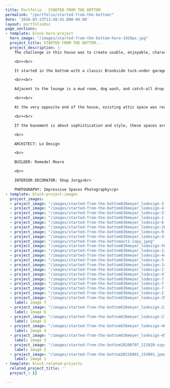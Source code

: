 ```yaml
---
title: Portfolio - STARTED FROM THE BOTTOM
permalink: "/portfolio/started-from-the-bottom/"
date: '2016-03-23T11:48:41.000-04:00'
layout: portfolioDoc
page_sections:
- template: block-hero-project
  hero_image: "/images/started-from-the-bottom-hero-1920px.jpg"
  project_title: STARTED FROM THE BOTTOM...
  project_description: |-
    The challenge in this house was to create usable, enjoyable, character-rich rooms out of leftover, unfinished spaces.

    <br><br>

    It started in the bottom with a classic Brookside tuck-under garage. Thick foundation walls, generous head height to structure, and existing plumbing runs all made for a space with a lot of potential. By taking advantage of the limited existing windows and dramatic natural light, the design creates a sophisticated and swanky lounge-like living room complete with a full wet bar, powder room, and card table/game area. The result is a elegant hang out space with the feel of an exclusive speak-easy.

    <br><br>

    Adjacent to the lounge is a mud room, dog wash, and catch-all drop zone for belongings. Custom walnut cubbies provide ample storage for bookbags and school gear while a hidden space under the stair is outfitted with a cozy and comfortable kennel for the family’s two little doggies. The kennel is softly lit from inside with a concealed light switch in the framing.

    <br><br>

    At the very opposite end of the house, existing attic space was reconceived as a suite of rooms for the children as they grow. By adding a couple modest, well-placed dormers to the roofline and taking advantage of every possible inch of head height, the third floor became a playful children-only area. Beneath the sloping ceilings of the dormers are two extra bedrooms, a full bathroom between them, and a quirky, playful reading nook at the top of the stairs.

    <br><br>

    If the basement is about sophistication and style, these spaces are all about the light!

    <br>

    ARCHITECT: Lo Design

    <br>

    BUILDER: Remodel Moore

    <br>

    INTERIOR DECORATOR: Shop Jorgy<br>

    PHOTOGRAPHY: Impressive Spaces Photography</p>
- template: block-project-images
  project_images:
  - project_image: "/images/started-from-the-bottom636meyer_lodesign-3-large.jpeg"
  - project_image: "/images/started-from-the-bottom636meyer_lodesign-4-large.jpeg"
  - project_image: "/images/started-from-the-bottom636meyer_lodesign-51-large.jpeg"
  - project_image: "/images/started-from-the-bottom636meyer_lodesign-1-large.jpeg"
  - project_image: "/images/started-from-the-bottom636meyer_lodesign-6-large.jpeg"
  - project_image: "/images/started-from-the-bottom636meyer_lodesign-26-large.jpeg"
  - project_image: "/images/started-from-the-bottom636meyer_lodesign-9-large.jpeg"
  - project_image: "/images/started-from-the-bottom636meyer_lodesign-41-large.jpeg"
  - project_image: "/images/started-from-the-bottomext1-copy.jpeg"
  - project_image: "/images/started-from-the-bottom636meyer_lodesign-50-large.jpeg"
  - project_image: "/images/started-from-the-bottom636meyer_lodesign-12-large.jpeg"
  - project_image: "/images/started-from-the-bottom636meyer_lodesign-44-large.jpeg"
  - project_image: "/images/started-from-the-bottom636meyer_lodesign-5-large.jpeg"
  - project_image: "/images/started-from-the-bottom636meyer_lodesign-14-large.jpeg"
  - project_image: "/images/started-from-the-bottom636meyer_lodesign-11-large.jpeg"
  - project_image: "/images/started-from-the-bottom636meyer_lodesign-47-large.jpeg"
  - project_image: "/images/started-from-the-bottom636meyer_lodesign-7-large.jpeg"
  - project_image: "/images/started-from-the-bottom636meyer_lodesign-7-large.jpeg"
  - project_image: "/images/started-from-the-bottom636meyer_lodesign-7-large.jpeg"
  - project_image: "/images/started-from-the-bottom636meyer_lodesign-21-large.jpeg"
  - project_image: "/images/started-from-the-bottom636meyer_lodesign-35-large.jpeg"
    label: image 7
  - project_image: "/images/started-from-the-bottom636meyer_lodesign-23-large.jpeg"
    label: image 6
  - project_image: "/images/started-from-the-bottom636meyer_lodesign-27-large.jpeg"
    label: image 5
  - project_image: "/images/started-from-the-bottom636meyer_lodesign-46-large.jpeg"
    label: image 4
  - project_image: "/images/started-from-the-bottom636meyer_lodesign-45-large.jpeg"
    label: image 3
  - project_image: "/images/started-from-the-bottom20200707_121920-copy.jpeg"
    label: image 2
  - project_image: "/images/started-from-the-bottom20210901_154901.jpeg"
    label: image 1
- template: block-related-projects
  related_project_title: ''
  project_: []

---
```

